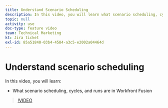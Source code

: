 ```yaml
---
title: Understand Scenario Scheduling
description: In this video, you will learn what scenario scheduling, cycles, and runs are in [!DNL Adobe Workfront Fusion].
topic: null
activity: use
doc-type: feature video
team: Technical Marketing
kt: Jira ticket
exl-id: 85a51840-03b4-4584-a3c5-e2002a04464d
---
```

# Understand scenario scheduling

In this video, you will learn:

* What scenario scheduling, cycles, and runs are in Workfront Fusion

>[!VIDEO](https://video.tv.adobe.com/v/335284/?quality=12)
